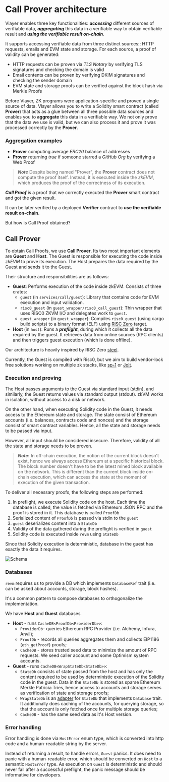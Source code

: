 # Call Prover architecture

Vlayer enables three key functionalities: **_accessing_** different sources of verifiable data, **_aggregating_** this data in a verifiable way to obtain verifiable result and **_using the verifiable result on-chain_**.

It supports accessing verifiable data from three distinct sources:: HTTP requests, emails and EVM state and storage. For each source, a proof of validity can be generated:
- HTTP requests can be proven via *TLS Notary* by verifying TLS signatures and checking the domain is valid
- Email contents can be proven by verifying DKIM signatures and checking the sender domain
- EVM state and storage proofs can be verified against the block hash via Merkle Proofs

Before Vlayer, ZK programs were application-specific and proved a single source of data. Vlayer allows you to write a Solidity smart contract (called **Prover**) that acts as a glue between all three possible data sources and enables you to **aggregate** this data in a verifiable way. We not only prove that the data we use is valid, but we can also process it and prove it was processed correctly by the **Prover**.

### Aggregation examples

- **Prover** computing average *ERC20* balance of addresses
- **Prover** returning *true* if someone starred a *GitHub Org* by verifying a Web Proof

> **_Note_** Despite being named "Prover", the **Prover** contract does not compute the proof itself. Instead, it is executed inside the *zkEVM*, which produces the proof of the correctness of its execution.

**_Call Proof_** is a proof that we correctly executed the **Prover** smart contract and got the given result.

It can be later verified by a deployed **Verifier** contract to **use the verifiable result on-chain**.

But how is Call Proof obtained?

## Call Prover

To obtain Call Proofs, we use **Call Prover**. Its two most important elements are **Guest** and **Host**. The Guest is responsible for executing the code inside *zkEVM* to prove its execution. The Host prepares the data required by the Guest and sends it to the Guest.

Their structure and responsibilities are as follows:

- **Guest**: Performs execution of the code inside zkEVM. Consists of three crates:
    - `guest` (in `services/call/guest`): Library that contains code for EVM execution and input validation.
    - `risc0_guest` (in `guest_wrapper/risc0_call_guest`): Thin wrapper that uses RISC0 ZKVM I/O and delegates work to `guest`.
    - `guest_wrapper` (in `guest_wrapper`): Compiles `risc0_guest` (using cargo build scripts) to a binary format (ELF) using [RISC Zero](https://doc.rust-lang.org/rustc/platform-support/riscv32im-risc0-zkvm-elf.html) target.
- **Host** (in `host`): Runs a **_preflight_**, during which it collects all the data required by the guest. It retrieves data from online sources (RPC clients) and then triggers guest execution (which is done offline).

Our architecture is heavily inspired by RISC Zero [steel](https://github.com/risc0/risc0-ethereum/tree/main/steel).

Currently, the Guest is compiled with Risc0, but we aim to build vendor-lock free solutions working on multiple zk stacks, like [sp-1](https://github.com/succinctlabs/sp1) or [Jolt](https://github.com/a16z/jolt).


### Execution and proving

The Host passes arguments to the Guest via standard input (stdin), and similarly, the Guest returns values via standard output (stdout). zkVM works in isolation, without access to a disk or network.

On the other hand, when executing Solidity code in the Guest, it needs access to the Ethereum state and storage. The state consist of Ethereum accounts (i.e. balances, contracts code and nonces) and the storage consist of smart contract variables. Hence, all the state and storage needs to be passed via input.

However, all input should be considered insecure. Therefore, validity of all the state and storage needs to be proven.

> **_Note_:** In off-chain execution, the notion of the current block doesn't exist, hence we always access Ethereum at a specific historical block. The block number doesn't have to be the latest mined block available on the network. This is different than the current block inside on-chain execution, which can access the state at the moment of execution of the given transaction.

To deliver all necessary proofs, the following steps are performed:

1. In preflight, we execute Solidity code on the host. Each time the database is called, the value is fetched via Ethereum JSON RPC and the proof is stored in it. This database is called `ProofDb`
2. Serialized content of `ProofDb` is passed via stdin to the `guest`
3. `guest` deserializes content into a `StateDb`
4. Validity of the data gathered during the preflight is verified in `guest`
5. Solidity code is executed inside `revm` using `StateDb`

Since that Solidity execution is deterministic, database in the guest has exactly the data it requires.

![Schema](/images/architecture/prover.png)

### Databases

`revm` requires us to provide a DB which implements `DatabaseRef` trait (i.e. can be asked about accounts, storage, block hashes).

It's a common pattern to compose databases to orthogonalize the implementation.

We have **Host** and **Guest** databases

- **Host** - runs `CacheDB<ProofDb<ProviderDb>>`:
    * `ProviderDb`- queries Ethereum RPC Provider (i.e. Alchemy, Infura, Anvil);
    * `ProofDb` - records all queries aggregates them and collects EIP1186 (`eth_getProof`) proofs;
    * `CacheDB` - stores trusted seed data to minimize the amount of RPC requests. We seed caller account and some Optimism system accounts.
- **Guest** - runs `CacheDB<WrapStateDb<StateDb>>`:
    * `StateDb` consists of state passed from the host and has only the content required to be used by deterministic execution of the Solidity code in the guest. Data in the `StateDb` is stored as sparse Ethereum Merkle Patricia Tries, hence access to accounts and storage serves as verification of state and storage proofs;
    * `WrapStateDb` is an [adapter](https://en.wikipedia.org/wiki/Adapter_pattern) for `StateDb` that implements `Database` trait. It additionally does caching of the accounts, for querying storage, so that the account is only fetched once for multiple storage queries;
    * `CacheDB` - has the same seed data as it's Host version.

### Error handling	

Error handling is done via `HostError` enum type, which is converted into http code and a human-readable string by the server.

Instead of returning a result, to handle errors, `Guest` panics. It does need to panic with a human-readable error, which should be converted on `Host` to a semantic `HostError` type. As execution on `Guest` is deterministic and should never fail after a successful preflight, the panic message should be informative for developers.